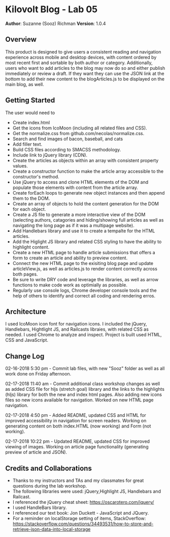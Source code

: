 # Kilovolt Blog - Lab 05

**Author**: Suzanne (Sooz) Richman
**Version**: 1.0.4 

## Overview

This product is designed to give users a consistent reading and navigation experience across mobile and desktop devices, with content ordered by most recent first and sortable by both author or category. Additionally, users who want to add articles to the blog may now do so and either publish immediately or review a draft. If they want they can use the JSON link at the bottom to add their new content to the blogArticles.js to be displayed on the main blog, as well. 

## Getting Started

The user would need to 
* Create index.html
* Get the icons from IcoMoon (including all related files and CSS).
* Get the normalize.css from github.com/necolas/normalize.css.
* Search and find images of bacon, baseball, and cats
* Add filler text.
* Build CSS files according to SMACSS methodology.
* Include link to jQuery library (CDN).
* Create the articles as objects within an array with consistent property values.
* Create a constructor function to make the article array accessible to the constructor's method.
* Use jQuery to access and clone HTML elements of the DOM and populate those elements with content from the article array.
* Create forEach loops to generate new object instances and then append them to the DOM.
* Create an array of objects to hold the content generation for the DOM for each object.
* Create a JS file to generate a more interactive view of the DOM (selecting authors, catagories and hiding/showing full articles as well as navigating the long page as if it was a multipage website).
* Add Handlebars library and use it to create a tempalte for the HTML articles. 
* Add the Higlight JS library and related CSS styling to have the ability to highlight content.
* Create a new HTML page to handle article submissions that offers a form to create an article and ability to preview content.
* Connect the new HTML page to the exisiting blog page and update articleView.js, as well as articles.js to render content correctly across both pages.
* Be sure to write DRY code and leverage the libraries, as well as arrow functions to make code work as optimially as possible.
* Regularly use console logs, Chrome developer console tools and the help of others to identify and correct all coding and rendering erros. 


## Architecture

I used IcoMoon icon font for navigation icons. I included the jQuery, Handlebars, Hightlight JS, and Railcasts libraies, with related CSS as needed. I used Chrome to analyze and inspect. Project is built used HTML, CSS and JavaScript.

## Change Log

02-16-2018 5:30 pm - Commit lab files, with new "Sooz" folder as well as all work done on Friday afternoon. 

02-17-2018 11:40 am - Commit additional class workshop changes as well as added CSS file for hljs (stretch goal) library and the links to the highlights (hljs) library for both the new and index html pages. Also adding new icons files so new icons available for navigation. Worked on new HTML page navigation.

02-17-2018 4:50 pm - Added README, updated CSS and HTML for improved accessibility in navigation for screen readers. Working on generating content on both index.HTML (now working) and Form (not working). 

02-17-2018 10:22 pm - Updated README, updated CSS for improved viewing of images. Working on article page functionality (generating preview of article and JSON).


## Credits and Collaborations

* Thanks to my instructors and TAs and my classmates for great questions during the lab workshop.
* The following libraries were used: jQuery,Highlight JS, Handlebars and Railcast.
* I referenced the jQuery cheat sheet: https://oscarotero.com/jquery/
* I used HandleBars library.
* I referenced our text book: Jon Duckett - JavaScript and JQuery.
* For a reminder on localStorage setting of items, StackOverflow: https://stackoverflow.com/questions/34493531/how-to-store-and-retrieve-json-data-into-local-storage 